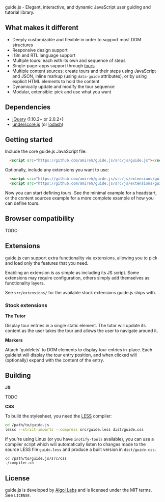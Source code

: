 guide.js - Elegant, interactive, and dynamic JavaScript user guiding and tutorial library.

## What makes it different

* Deeply customizable and flexible in order to support most DOM structures
* Responsive design support
* i18n and RTL language support
* Multiple tours: each with its own and sequence of steps
* Single-page-apps support through [tours](#tours)
* Multiple content sources; create tours and their steps using JavaScript and JSON, inline markup (using `data-guide` attributes), or by using explicit HTML elements to hold the content
* Dynamically update and modify the tour sequence
* Modular, extensible: pick and use what you want

## Dependencies

* [jQuery](http://jquery.com) (1.10.2+ or 2.0.2+)
* [underscore.js](http://underscorejs.org) (or [lodash](http://lodash.com))

## Getting started

Include the core guide.js JavaScript file:

```html
  <script src="https://github.com/amireh/guide.js/src/js/guide.js"></script>
```

Optionally, include any extensions you want to use:

```html
  <script src="https://github.com/amireh/guide.js/src/js/extensions/guide-tutor.js"></script>
  <script src="https://github.com/amireh/guide.js/src/js/extensions/guide-marker.js"></script>
```

Now you can start defining tours. See the minimal example for a headstart, or
the content sources example for a more complete example of how you can define
tours.

## Browser compatibility

TODO

## Extensions

guide.js can support extra functionality via extensions, allowing you to pick and load only the features that you need.

Enabling an extension is as simple as including its JS script. Some extensions may require configuration, others simply add themselves as functionality layers.

See `src/extensions/` for the available stock extensions guide.js ships with.

### Stock extensions

**The Tutor**

Display tour entries in a single static element. The tutor will update its content as the user takes the tour and allows the user to navigate around it.

**Markers**

Attach 'guidelets' to DOM elements to display tour entries in-place. Each guidelet will display the tour entry position, and when clicked will (optionally) expand with the content of the entry.

## Building

**JS**

TODO

**CSS**

To build the stylesheet, you need the [LESS](http://lesscss.org/) compiler:

```bash
cd /path/to/guide.js
lessc --strict-imports --compress src/guide.less dist/guide.css
```

If you're using Linux (or you have `inotify-tools` available), you can use a compiler script which will automatically listen to changes made to the source LESS file `guide.less` and produce a built version in `dist/guide.css`.

```bash
cd /path/to/guide.js/src/css
./compiler.sh
```

## License

guide.js is developed by [Algol Labs](www.algollabs.com) and is licensed under
the MIT terms. See `LICENSE`.